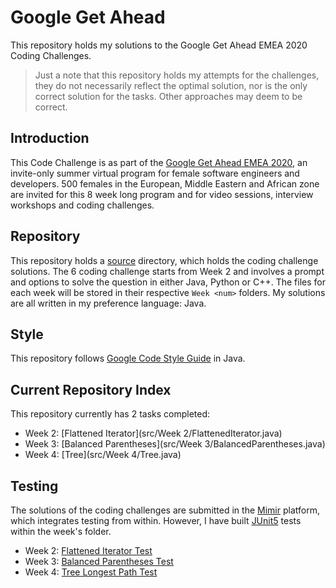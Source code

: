 # Google Get Ahead
 This repository holds my solutions to the Google Get Ahead EMEA 2020 Coding Challenges.
 
 > Just a note that this repository holds my attempts for the challenges, they do not necessarily
 > reflect the optimal solution, nor is the only correct solution for the tasks. Other approaches
 > may deem to be correct.

## Introduction
 This Code Challenge is as part of the 
 [Google Get Ahead EMEA 2020](https://events.withgoogle.com/get-ahead-emea-2020/#content), an
  invite-only summer virtual program for female software engineers and developers. 500 females in
   the European, Middle Eastern and African zone are invited for this 8 week long program and for video
    sessions, interview workshops and coding challenges.
  
## Repository
  This repository holds a [source](./src) directory, which holds the coding challenge solutions. The
   6 coding challenge starts from Week 2 and involves a prompt and options to solve the question
    in either Java, Python or C++. The files for each week will be stored in their respective
     `Week <num>` folders. My solutions are all written in my preference language: Java.
     
## Style
   This repository follows
    [Google Code Style Guide](https://google.github.io/styleguide/javaguide.html) in Java. 
    
## Current Repository Index
  This repository currently has 2 tasks completed:
  * Week 2: [Flattened Iterator](src/Week 2/FlattenedIterator.java)
  * Week 3: [Balanced Parentheses](src/Week 3/BalancedParentheses.java)
  * Week 4: [Tree](src/Week 4/Tree.java)
  
## Testing
  The solutions of the coding challenges are submitted in the [Mimir](https://www.mimirhq.com/)
   platform, which integrates testing from within. However, I have built
   [JUnit5](https://junit.org/junit5/) tests within the week's folder.
  * Week 2: [Flattened Iterator Test](src/Week%202/FlattenedIteratorTest.java)
  * Week 3: [Balanced Parentheses Test](src/Week%203/BalancedParenthesesTest.java)
  * Week 4: [Tree Longest Path Test](src/Week%204/TreeLongestPathTest.java)